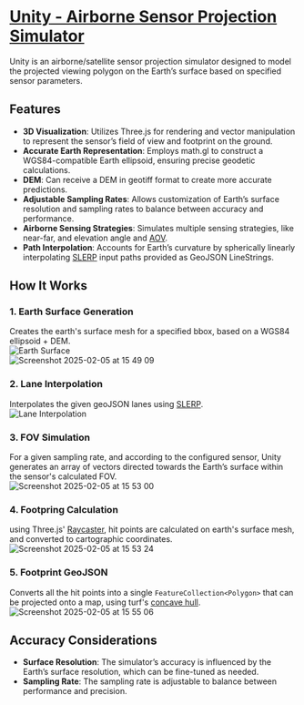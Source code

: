 # [Unity - Airborne Sensor Projection Simulator](https://unity-eta.vercel.app)

Unity is an airborne/satellite sensor projection simulator designed to model the projected viewing polygon on the Earth’s surface based on specified sensor parameters.  

## Features
-	**3D Visualization**: Utilizes Three.js for rendering and vector manipulation to represent the sensor’s field of view and footprint on the ground.
-	**Accurate Earth Representation**: Employs math.gl to construct a WGS84-compatible Earth ellipsoid, ensuring precise geodetic calculations.
-	**DEM**: Can receive a DEM in geotiff format to create more accurate predictions.
-	**Adjustable Sampling Rates**: Allows customization of Earth’s surface resolution and sampling rates to balance between accuracy and performance.
-	**Airborne Sensing Strategies**: Simulates multiple sensing strategies, like near-far, and elevation angle and [AOV](https://en.wikipedia.org/wiki/Angle_of_view_%28photography%29).
-	**Path Interpolation**: Accounts for Earth’s curvature by spherically linearly interpolating [SLERP](https://en.wikipedia.org/wiki/Slerp) input paths provided as GeoJSON LineStrings.

## How It Works
### 1. Earth Surface Generation
 Creates the earth's surface mesh for a specified bbox, based on a WGS84 ellipsoid + DEM.  
<img alt="Earth Surface" src="https://github.com/user-attachments/assets/98a805eb-7514-4929-8e2c-60f99d91748a" />  
<img alt="Screenshot 2025-02-05 at 15 49 09" src="https://github.com/user-attachments/assets/48bad10e-1292-47f5-aae7-2eb5ea81dca6" />  
### 2. Lane Interpolation
Interpolates the given geoJSON lanes using [SLERP](https://en.wikipedia.org/wiki/Slerp).  
<img alt="Lane Interpolation" src="https://github.com/user-attachments/assets/1d240345-a788-4c5d-922f-c789034ad999" />  
### 3. FOV Simulation
For a given sampling rate, and according to the configured sensor, Unity generates an array of vectors directed towards the Earth’s surface within the sensor's calculated FOV.  
<img alt="Screenshot 2025-02-05 at 15 53 00" src="https://github.com/user-attachments/assets/ee60581d-1d23-464d-aafb-397eb783ab51" />  
### 4. Footpring Calculation
using Three.js' [Raycaster](https://threejs.org/docs/#api/en/core/Raycaster), hit points are calculated on earth's surface mesh, and converted to cartographic coordinates.  
<img alt="Screenshot 2025-02-05 at 15 53 24" src="https://github.com/user-attachments/assets/22a16023-d49e-4fea-8527-9cb3fc3dbd08" />  
### 5. Footprint GeoJSON
Converts all the hit points into a single `FeatureCollection<Polygon>` that can be projected onto a map, using turf's [concave hull](https://turfjs.org/docs/api/concave).  
<img alt="Screenshot 2025-02-05 at 15 55 06" src="https://github.com/user-attachments/assets/4f800509-d610-47ef-855e-85b3a179995f" />  

## Accuracy Considerations
-	**Surface Resolution**: The simulator’s accuracy is influenced by the Earth’s surface resolution, which can be fine-tuned as needed.
-	**Sampling Rate**: The sampling rate is adjustable to balance between performance and precision.
